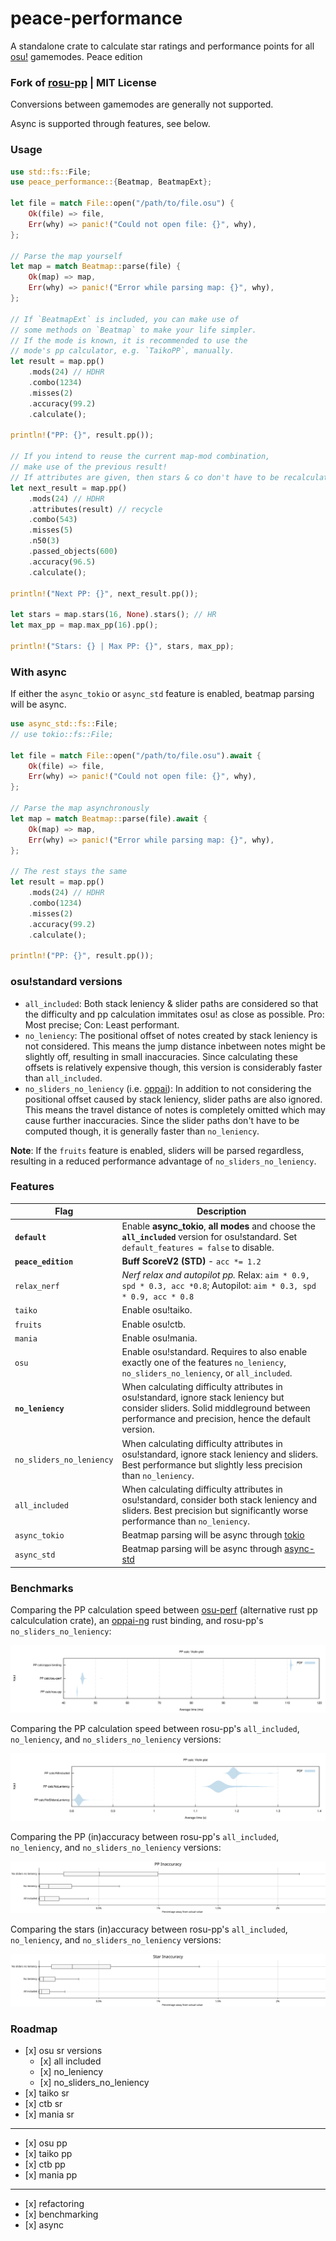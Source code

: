 # peace-performance

A standalone crate to calculate star ratings and performance points for all [osu!](https://osu.ppy.sh/home) gamemodes.
Peace edition

### Fork of **[rosu-pp](https://github.com/MaxOhn/rosu-pp)**  | MIT License

Conversions between gamemodes are generally not supported.

Async is supported through features, see below.

### Usage

```rust
use std::fs::File;
use peace_performance::{Beatmap, BeatmapExt};

let file = match File::open("/path/to/file.osu") {
    Ok(file) => file,
    Err(why) => panic!("Could not open file: {}", why),
};

// Parse the map yourself
let map = match Beatmap::parse(file) {
    Ok(map) => map,
    Err(why) => panic!("Error while parsing map: {}", why),
};

// If `BeatmapExt` is included, you can make use of
// some methods on `Beatmap` to make your life simpler.
// If the mode is known, it is recommended to use the
// mode's pp calculator, e.g. `TaikoPP`, manually.
let result = map.pp()
    .mods(24) // HDHR
    .combo(1234)
    .misses(2)
    .accuracy(99.2)
    .calculate();

println!("PP: {}", result.pp());

// If you intend to reuse the current map-mod combination,
// make use of the previous result!
// If attributes are given, then stars & co don't have to be recalculated.
let next_result = map.pp()
    .mods(24) // HDHR
    .attributes(result) // recycle
    .combo(543)
    .misses(5)
    .n50(3)
    .passed_objects(600)
    .accuracy(96.5)
    .calculate();

println!("Next PP: {}", next_result.pp());

let stars = map.stars(16, None).stars(); // HR
let max_pp = map.max_pp(16).pp();

println!("Stars: {} | Max PP: {}", stars, max_pp);
```

### With async

If either the `async_tokio` or `async_std` feature is enabled, beatmap parsing will be async.

```rust
use async_std::fs::File;
// use tokio::fs::File;

let file = match File::open("/path/to/file.osu").await {
    Ok(file) => file,
    Err(why) => panic!("Could not open file: {}", why),
};

// Parse the map asynchronously
let map = match Beatmap::parse(file).await {
    Ok(map) => map,
    Err(why) => panic!("Error while parsing map: {}", why),
};

// The rest stays the same
let result = map.pp()
    .mods(24) // HDHR
    .combo(1234)
    .misses(2)
    .accuracy(99.2)
    .calculate();

println!("PP: {}", result.pp());
```

### osu!standard versions

- `all_included`: Both stack leniency & slider paths are considered so that the difficulty and pp calculation immitates osu! as close as possible. Pro: Most precise; Con: Least performant.
- `no_leniency`: The positional offset of notes created by stack leniency is not considered. This means the jump distance inbetween notes might be slightly off, resulting in small inaccuracies. Since calculating these offsets is relatively expensive though, this version is considerably faster than `all_included`.
- `no_sliders_no_leniency` (i.e. [oppai](https://github.com/Francesco149/oppai-ng)): In addition to not considering the positional offset caused by stack leniency, slider paths are also ignored. This means the travel distance of notes is completely omitted which may cause further inaccuracies. Since the slider paths don't have to be computed though, it is generally faster than `no_leniency`.

**Note**: If the `fruits` feature is enabled, sliders will be parsed regardless, resulting in a reduced performance advantage of `no_sliders_no_leniency`.

### Features

| Flag | Description |
|-----|-----|
| **`default`** | Enable **async_tokio**, **all modes** and choose the **`all_included`** version for osu!standard. Set `default_features = false` to disable. |
| **`peace_edition`** | **Buff ScoreV2 (STD)** - `acc *= 1.2` |
| `relax_nerf` | *Nerf relax and autopilot pp.* Relax: `aim * 0.9, spd * 0.3, acc *0.8`; Autopilot: `aim * 0.3, spd * 0.9, acc * 0.8` |
| `taiko` | Enable osu!taiko. |
| `fruits` | Enable osu!ctb. |
| `mania` | Enable osu!mania. |
| `osu` | Enable osu!standard. Requires to also enable exactly one of the features `no_leniency`, `no_sliders_no_leniency`, or `all_included`. |
| **`no_leniency`** | When calculating difficulty attributes in osu!standard, ignore stack leniency but consider sliders. Solid middleground between performance and precision, hence the default version. |
| `no_sliders_no_leniency` | When calculating difficulty attributes in osu!standard, ignore stack leniency and sliders. Best performance but slightly less precision than `no_leniency`. |
| `all_included` | When calculating difficulty attributes in osu!standard, consider both stack leniency and sliders. Best precision but significantly worse performance than `no_leniency`. |
| `async_tokio` | Beatmap parsing will be async through [tokio](https://github.com/tokio-rs/tokio) |
| `async_std` | Beatmap parsing will be async through [async-std](https://github.com/async-rs/async-std) |

### Benchmarks

Comparing the PP calculation speed between [osu-perf](https://gitlab.com/JackRedstonia/osu-perf/) (alternative rust pp calculculation crate), an [oppai-ng](https://github.com/Francesco149/oppai-ng) rust binding, and rosu-pp's `no_sliders_no_leniency`:

<img src="./benchmark_results/crates_pp_calc.svg">

Comparing the PP calculation speed between rosu-pp's `all_included`, `no_leniency`, and `no_sliders_no_leniency` versions:

<img src="./benchmark_results/rosu_pp_calc.svg">

Comparing the PP (in)accuracy between rosu-pp's `all_included`, `no_leniency`, and `no_sliders_no_leniency` versions:

<img src="./benchmark_results/pp_inaccuracy.svg">

Comparing the stars (in)accuracy between rosu-pp's `all_included`, `no_leniency`, and `no_sliders_no_leniency` versions:

<img src="./benchmark_results/stars_inaccuracy.svg">

### Roadmap

- \[x\] osu sr versions
  - \[x\] all included
  - \[x\] no_leniency
  - \[x\] no_sliders_no_leniency
- \[x\] taiko sr
- \[x\] ctb sr
- \[x\] mania sr

---

- \[x\] osu pp
- \[x\] taiko pp
- \[x\] ctb pp
- \[x\] mania pp

---

- \[x\] refactoring
- \[x\] benchmarking
- \[x\] async
